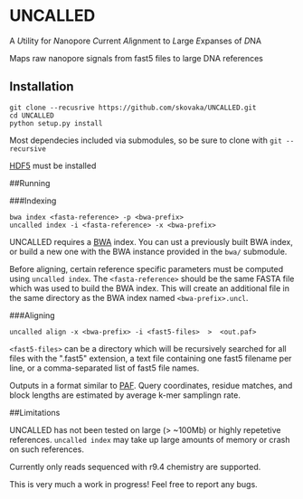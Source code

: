# UNCALLED
A *U*tility for *N*anopore *C*urrent *Al*ignment to *L*arge *E*xpanses of *D*NA

Maps raw nanopore signals from fast5 files to large DNA references

## Installation

```
git clone --recusrive https://github.com/skovaka/UNCALLED.git
cd UNCALLED
python setup.py install
```

Most dependecies included via submodules, so be sure to clone with `git --recursive`

[HDF5](https://www.hdfgroup.org/downloads/hdf5/) must be installed

##Running

###Indexing

```
bwa index <fasta-reference> -p <bwa-prefix>
uncalled index -i <fasta-reference> -x <bwa-prefix>
```

UNCALLED requires a [BWA](https://github.com/lh3/bwa) index. You can ust a previously built BWA index, or build a new one with the BWA instance provided in the `bwa/` submodule.

Before aligning, certain reference specific parameters must be computed using `uncalled index`. The `<fasta-reference>` should be the same FASTA file which was used to build the BWA index. This will create an additional file in the same directory as the BWA index named `<bwa-prefix>.uncl`.

###Aligning

```
uncalled align -x <bwa-prefix> -i <fast5-files>  >  <out.paf>
```

`<fast5-files>` can be a directory which will be recursively searched for all files with the ".fast5" extension, a text file containing one fast5 filename per line, or a comma-separated list of fast5 file names.

Outputs in a format similar to [PAF](https://github.com/lh3/miniasm/blob/master/PAF.md). Query coordinates, residue matches, and block lengths are estimated by average k-mer samplingn rate.

##Limitations

UNCALLED has not been tested on large (> ~100Mb) or highly repetetive references. `uncalled index` may take up large amounts of memory or crash on such references.

Currently only reads sequenced with r9.4 chemistry are supported.

This is very much a work in progress! Feel free to report any bugs.
